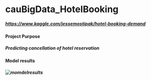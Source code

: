 # cauBigData_HotelBooking
##### https://www.kaggle.com/jessemostipak/hotel-booking-demand
#### Project Purpose
##### Predicting cancellation of hotel reservation
#### Model results
##### ![momdelresults](https://user-images.githubusercontent.com/56299516/145791616-7872fee7-feb5-4db0-999c-f3e749071d7d.PNG)
